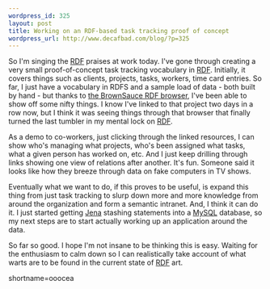 ```yaml
--- 
wordpress_id: 325
layout: post
title: Working on an RDF-based task tracking proof of concept
wordpress_url: http://www.decafbad.com/blog/?p=325
---
```

<p>So I'm singing the <a href="http://www.decafbad.com/twiki/bin/view/Main/RDF">RDF</a> praises at work today.  I've gone through creating a very small proof-of-concept task tracking vocabulary in <a href="http://www.decafbad.com/twiki/bin/view/Main/RDF">RDF</a>.  Initially, it covers things such as clients, projects, tasks, workers, time card entries.  So far, I just have a vocabulary in RDFS and a sample load of data - both built by hand - but thanks to <a href="http://brownsauce.sourceforge.net" target="_top">the BrownSauce RDF browser</a>, I've been able to show off some nifty things.  I know I've linked to that project two days in a row now, but I think it was seeing things through that browser that finally turned the last tumbler in my mental lock on <a href="http://www.decafbad.com/twiki/bin/view/Main/RDF">RDF</a>.</p>
<p>As a demo to co-workers, just clicking through the linked resources, I can show who's managing what projects, who's been assigned what tasks, what a given person has worked on, etc.  And I just keep drilling through links showing one view of relations after another.  It's fun.  Someone said it looks like how they breeze through data on fake computers in TV shows.</p>
<p>Eventually what we want to do, if this proves to be useful, is expand this thing from just task tracking to slurp down more and more knowledge from around the organization and form a semantic intranet.  And, I think it can do it.  I just started getting <a href="http://www.hpl.hp.com/semweb/jena-top.html" target="_top">Jena</a> stashing statements into a <a href="http://www.decafbad.com/twiki/bin/view/Main/MySQL">MySQL</a> database, so my next steps are to start actually working up an application around the data.</p>
<p>So far so good.  I hope I'm not insane to be thinking this is easy.  Waiting for the enthusiasm to calm down so I can realistically take account of what warts are to be found in the current state of <a href="http://www.decafbad.com/twiki/bin/view/Main/RDF">RDF</a> art.</p>
<!--more-->
shortname=ooocea
